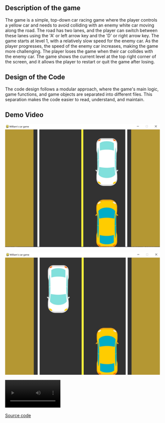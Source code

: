 ## Description of the game

The game is a simple, top-down car racing game where the player controls a yellow car and needs to avoid colliding with an enemy white car moving along the road. The road has two lanes, and the player can switch between these lanes using the 'A' or left arrow key and the 'D' or right arrow key. The game starts at level 1, with a relatively slow speed for the enemy car. As the player progresses, the speed of the enemy car increases, making the game more challenging. The player loses the game when their car collides with the enemy car. The game shows the current level at the top right corner of the screen, and it allows the player to restart or quit the game after losing.

## Design of the Code

The code design follows a modular approach, where the game's main logic, game functions, and game objects are separated into different files. This separation makes the code easier to read, understand, and maintain.

## Demo Video

![Play Screen 1](https://raw.githubusercontent.com/JanWilliamHaug/FirstGamePyGame/master/GameScreenshot1.jpg)

![Play Screen 1](https://raw.githubusercontent.com/JanWilliamHaug/FirstGamePyGame/master/GameScreenshot2jpg.jpg)

[<video src='https://www.youtube.com/watch?v=GZkvvWQQBdU' width=180/>](https://www.youtube.com/watch?v=GZkvvWQQBdU)

[Source code](https://github.com/JanWilliamHaug/FirstGamePyGame "Source code")


